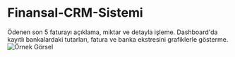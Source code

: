 # Finansal-CRM-Sistemi
Ödenen son 5 faturayı açıklama, miktar ve detayla işleme. Dashboard'da kayıtlı bankalardaki tutarları, fatura ve banka ekstresini grafiklerle gösterme.
![Örnek Görsel](Finansal-CRM-Sistemi//img/1.png) 
